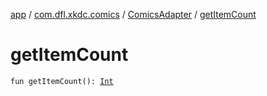 [app](../../index.md) / [com.dfl.xkdc.comics](../index.md) / [ComicsAdapter](index.md) / [getItemCount](./get-item-count.md)

# getItemCount

`fun getItemCount(): `[`Int`](https://kotlinlang.org/api/latest/jvm/stdlib/kotlin/-int/index.html)